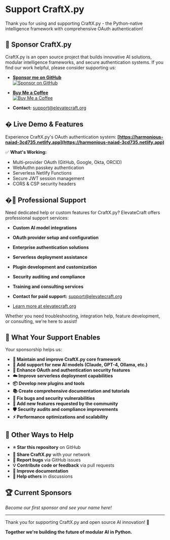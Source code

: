 # Support CraftX.py

Thank you for using and supporting CraftX.py - the Python-native intelligence framework with comprehensive OAuth authentication!

## 💖 Sponsor CraftX.py

CraftX.py is an open source project that builds innovative AI solutions, modular intelligence frameworks, and secure authentication systems. If you find our work helpful, please consider supporting us:

- **[Sponsor me on GitHub](https://github.com/sponsors/davidanderson01)**  
  [![Sponsor on GitHub](https://img.shields.io/badge/Sponsor_on_GitHub-F7514A?style=for-the-badge&logo=github-sponsors&logoColor=white)](https://github.com/sponsors/davidanderson01)

- **[Buy Me a Coffee](https://coff.ee/honnalulu0c)**  
  [![Buy Me a Coffee](https://img.shields.io/badge/Buy_Me_a_Coffee-yellow?style=for-the-badge&logo=buy-me-a-coffee&logoColor=black)](https://coff.ee/honnalulu0c)

- **Contact:** [support@elevatecraft.org](mailto:support@elevatecraft.org)

## � Live Demo & Features

Experience CraftX.py's OAuth authentication system: **[https://harmonious-naiad-3cd735.netlify.app](https://harmonious-naiad-3cd735.netlify.app)**

✅ **What's Working:**

- Multi-provider OAuth (GitHub, Google, Okta, ORCID)
- WebAuthn passkey authentication
- Serverless Netlify Functions
- Secure JWT session management
- CORS & CSP security headers

## �🏢 Professional Support

Need dedicated help or custom features for CraftX.py? ElevateCraft offers professional support services:

- **Custom AI model integrations**
- **OAuth provider setup and configuration**
- **Enterprise authentication solutions**
- **Serverless deployment assistance**
- **Plugin development and customization**
- **Security auditing and compliance**
- **Training and consulting services**

- **Contact for paid support:** [support@elevatecraft.org](mailto:support@elevatecraft.org)
- [Learn more at elevatecraft.org](https://elevatecraft.org)

Whether you need troubleshooting, integration help, feature development, or consulting, we're here to assist!

## 🚀 What Your Support Enables

Your sponsorship helps us:

- **🔧 Maintain and improve CraftX.py core framework**
- **🤖 Add support for new AI models (Claude, GPT-4, Ollama, etc.)**
- **🔐 Enhance OAuth and authentication security features**
- **☁️ Improve serverless deployment capabilities**
- **📦 Develop new plugins and tools**
- **📚 Create comprehensive documentation and tutorials**
- **🐛 Fix bugs and security vulnerabilities**
- **🌟 Add new features requested by the community**
- **🛡️ Security audits and compliance improvements**
- **⚡ Performance optimizations and scalability**

## 🤝 Other Ways to Help

- **⭐ Star this repository** on GitHub
- **📢 Share CraftX.py** with your network
- **🐛 Report bugs** via GitHub issues
- **💡 Contribute code or feedback** via pull requests
- **📝 Improve documentation**
- **💬 Help others** in discussions

## 🏆 Current Sponsors

*Become our first sponsor and see your name here!*

---

Thank you for supporting CraftX.py and open source AI innovation! 🚀

**Together we're building the future of modular AI in Python.**
